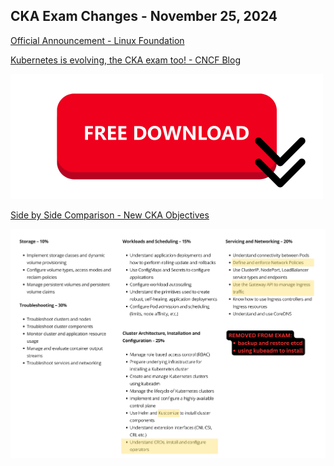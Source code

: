 ## CKA Exam Changes - November 25, 2024

[Official Announcement - Linux Foundation](https://training.linuxfoundation.org/certified-kubernetes-administrator-cka-program-changes/)

[Kubernetes is evolving, the CKA exam too! - CNCF Blog](https://www.cncf.io/blog/2024/09/05/kubernetes-is-evolving-the-cka-exam-too/)

[![alt text](free-download-button.png)](cka-new-exam-changes-november-25-2024.pdf)

[Side by Side Comparison - New CKA Objectives](cka-new-exam-changes-november-25-2024.pdf)

![CKA Exam Changes - Overview](cka-exam-changes-2024-overview.png)